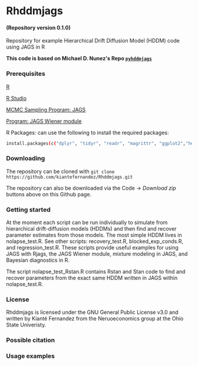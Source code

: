 # Rhddmjags
#### (Repository version 0.1.0)

Repository for example Hierarchical Drift Diffusion Model (HDDM) code using JAGS in R

**This code is based on Michael D. Nunez's Repo [`pyhddmjags`](https://github.com/mdnunez/pyhddmjags)**

### Prerequisites

[R](https://www.r-project.org/)

[R Studio](https://www.rstudio.com/products/rstudio/download/)

[MCMC Sampling Program: JAGS](http://mcmc-jags.sourceforge.net/)

[Program: JAGS Wiener module](https://sourceforge.net/projects/jags-wiener/)

R Packages: can use the following to install the required packages:

```bash
install.packages(c("dplyr", "tidyr", "readr", "magrittr", "ggplot2","here","R2jags","ggstar","coda", "gtools"))

```

### Downloading

The repository can be cloned with `git clone https://github.com/kiantefernandez/Rhddmjags.git`

The repository can also be downloaded via the Code -> _Download zip_ buttons above on this Github page.

### Getting started

At the moment each script can be run individually to simulate from hierarchical drift-diffusion models (HDDMs) and then find and recover parameter estimates from those models. The most simple HDDM lives in nolapse_test.R. See other scripts: recovery_test.R, blocked_exp_conds.R, and regression_test.R. These scripts provide useful examples for using JAGS with Rjags, the JAGS Wiener module, mixture modeling in JAGS, and Bayesian diagnostics in R. 

The script nolapse_test_Rstan.R contains Rstan and Stan code to find and recover parameters from the exact same HDDM written in JAGS within nolapse_test.R. 

### License

Rhddmjags is licensed under the GNU General Public License v3.0 and written by Kianté Fernandez from the Neruoeconomics group at the Ohio State Univeristy.

### Possible citation

### Usage examples
